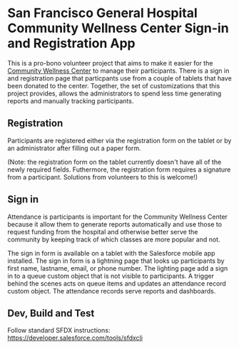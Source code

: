 # San Francisco General Hospital Community Wellness Center Sign-in and Registration App

This is a pro-bono volunteer project that aims to make it easier for the [Community Wellness Center](https://zuckerbergsanfranciscogeneral.org/patient-visitor-resources/community-wellness-center/) to manage their participants. There is a sign in and registration page that 
particpants use from a couple of tablets that have been donated to the center. Together, the set of customizations 
that this project provides, allows the administrators to spend less time generating reports and manually tracking 
participants.

## Registration

Participants are registered either via the registration form on the tablet or by an administrator after filling out a
paper form. 

(Note: the registration form on the tablet currently doesn't have all of the newly required fields. Futhermore, the
registration form requires a signature from a participant. Solutions from volunteers to this is welcome!)


## Sign in

Attendance is participants is important for the Community Wellness Center because it allow them to generate reports
automatically and use those to request funding from the hospital and otherwise better serve the community by keeping
track of which classes are more popular and not. 

The sign in form is available on a tablet with the Salesforce mobile app installed. The sign in form is a lightning page
that looks up participants by first name, lastname, email, or phone number. The lighting page add a sign in to a queue 
custom object that is not visible to participants. A trigger behind the scenes acts on queue items and updates an
attendance record custom object. The attendance records serve reports and dashboards. 

## Dev, Build and Test

Follow standard SFDX instructions: https://developer.salesforce.com/tools/sfdxcli


